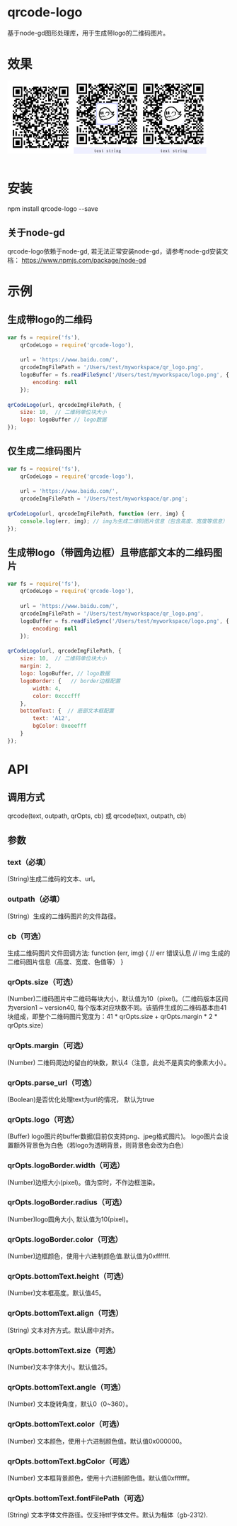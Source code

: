 # qrcode-logo
基于node-gd图形处理库，用于生成带logo的二维码图片。

# 效果
<div style="height: 165px;">
<img src="https://raw.githubusercontent.com/fisherw/resource-cache/master/img/test_qr.png" width = "150" height = "165" alt="基础二维码" align=left />

<img src="https://raw.githubusercontent.com/fisherw/resource-cache/master/img/testqr_logo.png" width = "150" height = "165" alt="带logo二维码" align=left />

<img src="https://raw.githubusercontent.com/fisherw/resource-cache/master/img/testqr_logo1.png" width = "150" height = "165" alt="带logo二维码1" align=left />

</div>
<br>





# 安装
npm install qrcode-logo --save

## 关于node-gd
qrcode-logo依赖于node-gd, 若无法正常安装node-gd，请参考node-gd安装文档：
https://www.npmjs.com/package/node-gd

# 示例
## 生成带logo的二维码
```javascript
var fs = require('fs'),
    qrCodeLogo = require('qrcode-logo'),

    url = 'https://www.baidu.com/',
    qrcodeImgFilePath = '/Users/test/myworkspace/qr_logo.png',
    logoBuffer = fs.readFileSync('/Users/test/myworkspace/logo.png', {
        encoding: null
    });

qrCodeLogo(url, qrcodeImgFilePath, {
    size: 10,  // 二维码单位块大小
    logo: logoBuffer // logo数据
});
```


## 仅生成二维码图片
```javascript
var fs = require('fs'),
    qrCodeLogo = require('qrcode-logo'),

    url = 'https://www.baidu.com/',
    qrcodeImgFilePath = '/Users/test/myworkspace/qr.png';

qrCodeLogo(url, qrcodeImgFilePath, function (err, img) {
    console.log(err, img); // img为生成二维码图片信息（包含高度、宽度等信息）
});
```

## 生成带logo（带圆角边框）且带底部文本的二维码图片
```javascript
var fs = require('fs'),
    qrCodeLogo = require('qrcode-logo'),

    url = 'https://www.baidu.com/',
    qrcodeImgFilePath = '/Users/test/myworkspace/qr_logo.png',
    logoBuffer = fs.readFileSync('/Users/test/myworkspace/logo.png', {
        encoding: null
    });

qrCodeLogo(url, qrcodeImgFilePath, {
    size: 10,  // 二维码单位块大小
    margin: 2,
    logo: logoBuffer, // logo数据
    logoBorder: {   // border边框配置
        width: 4,
        color: 0xcccfff
    },
    bottomText: {  // 底部文本框配置
        text: 'A12',
        bgColor: 0xeeefff
    }
});
```

# API

## 调用方式
qrcode(text, outpath, qrOpts, cb) 或 qrcode(text, outpath, cb)

## 参数
### text（必填）
(String)生成二维码的文本、url。

### outpath（必填）
(String）生成的二维码图片的文件路径。

### cb（可选）
生成二维码图片文件回调方法: function (err, img) {
    // err 错误认息
    // img  生成的二维码图片信息（高度、宽度、色值等）
}

### qrOpts.size（可选）
(Number)二维码图片中二维码每块大小，默认值为10（pixel)。（二维码版本区间为version1 ~ version40, 每个版本对应块数不同。该插件生成的二维码基本由41块组成，即整个二维码图片宽度为：41 * qrOpts.size + qrOpts.margin * 2 * qrOpts.size）

### qrOpts.margin（可选）
(Number) 二维码周边的留白的块数，默认4（注意，此处不是真实的像素大小）。

### qrOpts.parse_url（可选）
(Boolean)是否优化处理text为url的情况， 默认为true

### qrOpts.logo（可选）
(Buffer) logo图片的buffer数据(目前仅支持png、jpeg格式图片)。 logo图片会设置额外背景色为白色（若logo为透明背景，则背景色会改为白色）

### qrOpts.logoBorder.width（可选）
(Number)边框大小(pixel)。值为空时，不作边框渲染。
        
### qrOpts.logoBorder.radius（可选）
(Number)logo圆角大小, 默认值为10(pixel)。

### qrOpts.logoBorder.color（可选）
(Number)边框颜色，使用十六进制颜色值.默认值为0xffffff.

### qrOpts.bottomText.height（可选）
(Number)文本框高度。默认值45。

### qrOpts.bottomText.align（可选）
(String) 文本对齐方式。默认居中对齐。

### qrOpts.bottomText.size（可选）
(Number)文本字体大小。默认值25。
        
### qrOpts.bottomText.angle（可选）
(Number) 文本旋转角度，默认0（0~360）。

### qrOpts.bottomText.color（可选）
(Number) 文本颜色，使用十六进制颜色值。默认值0x000000。

### qrOpts.bottomText.bgColor（可选）
(Number) 文本框背景颜色，使用十六进制颜色值。默认值0xffffff。

### qrOpts.bottomText.fontFilePath（可选）
(String) 文本字体文件路径。仅支持ttf字体文件。默认为楷体（gb-2312).




